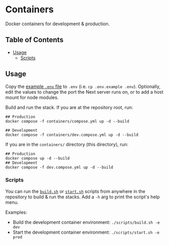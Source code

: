 # Containers <!-- omit in toc -->

Docker containers for development & production.

## Table of Contents <!-- omit in toc -->

- [Usage](#usage)
  - [Scripts](#scripts)

## Usage

Copy the [example `.env` file](./.env.example) to `.env` (i.e. `cp .env.example .env`). Optionally, edit the values to change the port the Next server runs on, or to add a host mount for node modules.

Build and run the stack. If you are at the repository root, run:

```shell
## Production
docker compose -f containers/compose.yml up -d --build

## Development
docker compose -f containers/dev.compose.yml up -d --build
```

If you are in the `containers/` directory (this directory), run:

```shell
## Production
docker compose up -d --build
## Development
docker compose -f dev.compose.yml up -d --build
```

### Scripts

You can run the [`build.sh`](./scripts/build.sh) or [`start.sh`](./scripts/start.sh) scripts from anywhere in the repository to build & run the stacks. Add a `-h` arg to print the script's help menu.

Examples:

- Build the development container environment: `./scripts/build.sh -e dev`
- Start the development container environment: `./scripts/start.sh -e prod`
